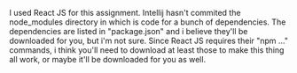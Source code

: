 I used React JS for this assignment.
Intellij hasn't commited the node_modules directory in which is code for a bunch of dependencies.
The dependencies are listed in "package.json" and i believe they'll be downloaded for you, but i'm not sure.
Since React JS requires their "npm ..." commands, i think you'll need to download at least those to make this thing all work, or maybe it'll be downloaded for you as well.

